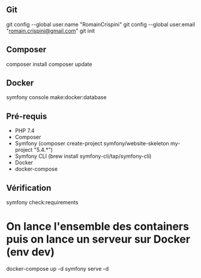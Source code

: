 ## Git
git config --global user.name "RomainCrispini"
git config --global user.email "romain.crispini@gmail.com"
git init

## Composer
composer install
composer update

## Docker
symfony console make:docker:database

## Pré-requis

* PHP 7.4
* Composer
* Symfony (composer create-project symfony/website-skeleton my-project "5.4.*")
* Symfony CLI (brew install symfony-cli/tap/symfony-cli)
* Docker
* docker-compose

## Vérification
symfony check:requirements

# On lance l'ensemble des containers puis on lance un serveur sur Docker (env dev)
docker-compose up -d
symfony serve -d